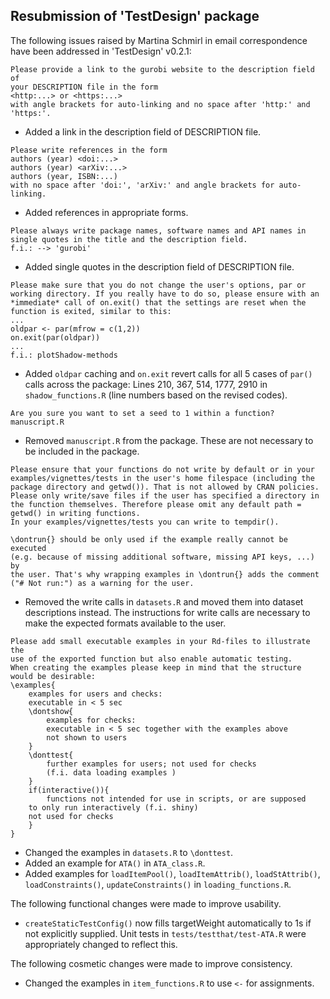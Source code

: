 ## Resubmission of 'TestDesign' package

The following issues raised by Martina Schmirl in email correspondence have been addressed in 'TestDesign' v0.2.1:

```
Please provide a link to the gurobi website to the description field of 
your DESCRIPTION file in the form
<http:...> or <https:...>
with angle brackets for auto-linking and no space after 'http:' and
'https:'.
```
* Added a link in the description field of DESCRIPTION file.

```
Please write references in the form
authors (year) <doi:...>
authors (year) <arXiv:...>
authors (year, ISBN:...)
with no space after 'doi:', 'arXiv:' and angle brackets for auto-linking.
```
* Added references in appropriate forms.

```
Please always write package names, software names and API names in 
single quotes in the title and the description field.
f.i.: --> 'gurobi'
```
* Added single quotes in the description field of DESCRIPTION file.

```
Please make sure that you do not change the user's options, par or 
working directory. If you really have to do so, please ensure with an 
*immediate* call of on.exit() that the settings are reset when the 
function is exited, similar to this:
...
oldpar <- par(mfrow = c(1,2))
on.exit(par(oldpar))
...
f.i.: plotShadow-methods
```
* Added `oldpar` caching and `on.exit` revert calls for all 5 cases of `par()` calls across the package: Lines 210, 367, 514, 1777, 2910 in `shadow_functions.R` (line numbers based on the revised codes).

```
Are you sure you want to set a seed to 1 within a function? manuscript.R
```
* Removed `manuscript.R` from the package. These are not necessary to be included in the package.

```
Please ensure that your functions do not write by default or in your 
examples/vignettes/tests in the user's home filespace (including the 
package directory and getwd()). That is not allowed by CRAN policies. 
Please only write/save files if the user has specified a directory in 
the function themselves. Therefore please omit any default path = 
getwd() in writing functions.
In your examples/vignettes/tests you can write to tempdir().

\dontrun{} should be only used if the example really cannot be executed 
(e.g. because of missing additional software, missing API keys, ...) by 
the user. That's why wrapping examples in \dontrun{} adds the comment 
("# Not run:") as a warning for the user.
```
* Removed the write calls in `datasets.R` and moved them into dataset descriptions instead. The instructions for write calls are necessary to make the expected formats available to the user.

```
Please add small executable examples in your Rd-files to illustrate the 
use of the exported function but also enable automatic testing.
When creating the examples please keep in mind that the structure
would be desirable:
\examples{
    examples for users and checks:
    executable in < 5 sec
    \dontshow{
        examples for checks:
        executable in < 5 sec together with the examples above
        not shown to users
    }
    \donttest{
        further examples for users; not used for checks
        (f.i. data loading examples )
    }
    if(interactive()){
        functions not intended for use in scripts, or are supposed
    to only run interactively (f.i. shiny)
    not used for checks
    }
}
```
* Changed the examples in `datasets.R` to `\donttest`.
* Added an example for `ATA()` in `ATA_class.R`.
* Added examples for `loadItemPool()`, `loadItemAttrib()`, `loadStAttrib()`, `loadConstraints()`, `updateConstraints()` in `loading_functions.R`.

The following functional changes were made to improve usability.

* `createStaticTestConfig()` now fills targetWeight automatically to 1s if not explicitly supplied. Unit tests in `tests/testthat/test-ATA.R` were appropriately changed to reflect this.

The following cosmetic changes were made to improve consistency.

* Changed the examples in `item_functions.R` to use `<-` for assignments.